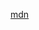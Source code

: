 [mdn](https://developer.mozilla.org/en-US/docs/Web/JavaScript/Reference/Global_Objects/String/endsWith)